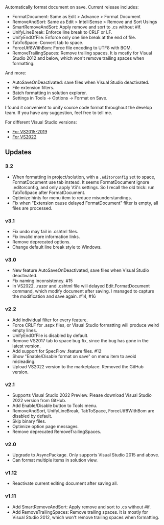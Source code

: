 Automatically format document on save. Current release includes:

- FormatDocument: Same as Edit > Advance > Format Document
- RemoveAndSort: Same as Edit > IntelliSense > Remove and Sort Usings
- SmartRemoveAndSort: Apply remove and sort to .cs without #if.
- UnifyLineBreak: Enforce line break to CRLF or LF.
- UnifyEndOfFile: Enforce only one line break at the end of file.
- TabToSpace: Convert tab to space.
- ForceUtf8WithBom: Force file encoding to UTF8 with BOM.
- RemoveTrailingSpaces: Remove trailing spaces. It is mostly for Visual Studio 2012 and below, which won't remove trailing spaces when formatting.

And more:

- AutoSaveOnDeactivated: save files when Visual Studio deactivated.
- File extension filters.
- Batch formatting in solution explorer.
- Settings in Tools -> Options -> Format on Save.

I found it convenient to unify source code format throughout the develop team. If you have any suggestion, feel free to tell me.

For different Visual Studio versions:

- [For VS2015-2019](https://marketplace.visualstudio.com/items?itemName=WinstonFeng.FormatonSave)
- [For VS2022](https://marketplace.visualstudio.com/items?itemName=WinstonFeng.VSFormatOnSave2022)

## Updates

### 3.2

- When formatting in project/solution, with a `.editorconfig` set to space, FormatDocument use tab instead. It seems FormatDocument ignore .editorconfig, and only apply VS's settings. So I recall the old trick: run TabToSpace after FormatDocument.
- Optimize hints for menu item to reduce misunderstandings.
- Fix when "Extension cause delayed FormatDocument" filter is empty, all files are processed.

### v3.1

- Fix undo may fail in .cshtml files.
- Fix invalid more information links.
- Remove deprecated options.
- Change default line break style to Windows.

### v3.0

- New feature AutoSaveOnDeactivated, save files when Visual Studio deactivated.
- Fix naming inconsistency. #15
- In VS2022, .razor and .cshtml file will delayed Edit.FormatDocument command, which modify document after saving. I managed to capture the modification and save again. #14, #16

### v2.2

- Add individual filter for every feature.
- Force CRLF for .aspx files, or Visual Studio formatting will produce weird empty lines.
- UnifyEndOfFile is disabled by default.
- Remove VS2017 tab to space bug fix, since the bug has gone in the latest version.
- Add support for SpecFlow .feature files. #12
- Show "Enable/Disable format on save" on menu item to avoid misleading.
- Upload VS2022 version to the marketplace. Removed the GitHub version.

### v2.1

- Supports Visual Studio 2022 Preview. Please download Visual Studio 2022 version from GitHub.
- Add Enable/Disable button to Tools menu.
- RemoveAndSort, UnifyLineBreak, TabToSpace, ForceUtf8WithBom are disabled by default.
- Skip binary files.
- Optimize option page messages.
- Remove deprecated RemoveTrailingSpaces.

### v2.0

- Upgrade to AsyncPackage. Only supports Visual Studio 2015 and above.
- Can format multiple items in solution view.

### v1.12

- Reactivate current editing document after saving all.

### v1.11

- Add SmartRemoveAndSort: Apply remove and sort to .cs without #if.
- Add RemoveTrailingSpaces: Remove trailing spaces. It is mostly for Visual Studio 2012, which won't remove trailing spaces when formatting.
